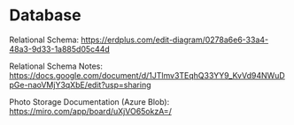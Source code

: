 # Database
Relational Schema: https://erdplus.com/edit-diagram/0278a6e6-33a4-48a3-9d33-1a885d05c44d 

Relational Schema Notes: https://docs.google.com/document/d/1JTlmv3TEqhQ33YY9_KvVd94NWuDpGe-naoVMjY3qXbE/edit?usp=sharing

Photo Storage Documentation (Azure Blob): https://miro.com/app/board/uXjVO65okzA=/ 


